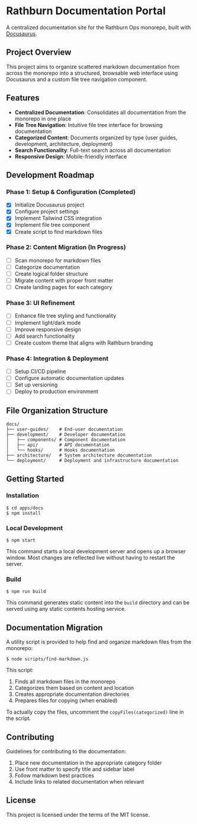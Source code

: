 # Rathburn Documentation Portal

A centralized documentation site for the Rathburn Ops monorepo, built with [Docusaurus](https://docusaurus.io/).

## Project Overview

This project aims to organize scattered markdown documentation from across the monorepo into a structured, browsable web interface using Docusaurus and a custom file tree navigation component.

## Features

- **Centralized Documentation**: Consolidates all documentation from the monorepo in one place
- **File Tree Navigation**: Intuitive file tree interface for browsing documentation
- **Categorized Content**: Documents organized by type (user guides, development, architecture, deployment)
- **Search Functionality**: Full-text search across all documentation
- **Responsive Design**: Mobile-friendly interface

## Development Roadmap

### Phase 1: Setup & Configuration (Completed)

- [x] Initialize Docusaurus project
- [x] Configure project settings
- [x] Implement Tailwind CSS integration
- [x] Implement file tree component
- [x] Create script to find markdown files

### Phase 2: Content Migration (In Progress)

- [ ] Scan monorepo for markdown files
- [ ] Categorize documentation
- [ ] Create logical folder structure
- [ ] Migrate content with proper front matter
- [ ] Create landing pages for each category

### Phase 3: UI Refinement

- [ ] Enhance file tree styling and functionality
- [ ] Implement light/dark mode
- [ ] Improve responsive design
- [ ] Add search functionality
- [ ] Create custom theme that aligns with Rathburn branding

### Phase 4: Integration & Deployment

- [ ] Setup CI/CD pipeline
- [ ] Configure automatic documentation updates
- [ ] Set up versioning
- [ ] Deploy to production environment

## File Organization Structure

```
docs/
├── user-guides/    # End-user documentation
├── development/    # Developer documentation
│   ├── components/ # Component documentation
│   ├── api/        # API documentation
│   └── hooks/      # Hooks documentation
├── architecture/   # System architecture documentation
└── deployment/     # Deployment and infrastructure documentation
```

## Getting Started

### Installation

```
$ cd apps/docs
$ npm install
```

### Local Development

```
$ npm start
```

This command starts a local development server and opens up a browser window. Most changes are reflected live without having to restart the server.

### Build

```
$ npm run build
```

This command generates static content into the `build` directory and can be served using any static contents hosting service.

## Documentation Migration

A utility script is provided to help find and organize markdown files from the monorepo:

```
$ node scripts/find-markdown.js
```

This script:

1. Finds all markdown files in the monorepo
2. Categorizes them based on content and location
3. Creates appropriate documentation directories
4. Prepares files for copying (when enabled)

To actually copy the files, uncomment the `copyFiles(categorized)` line in the script.

## Contributing

Guidelines for contributing to the documentation:

1. Place new documentation in the appropriate category folder
2. Use front matter to specify title and sidebar label
3. Follow markdown best practices
4. Include links to related documentation when relevant

## License

This project is licensed under the terms of the MIT license.
